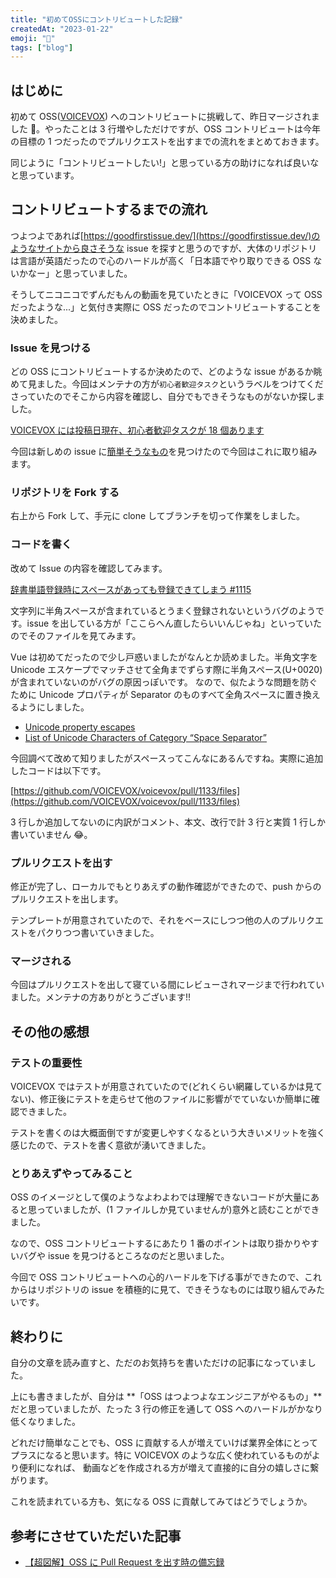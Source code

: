 ```yaml
---
title: "初めてOSSにコントリビュートした記録"
createdAt: "2023-01-22"
emoji: "🌟"
tags: ["blog"]
---
```


## はじめに

初めて OSS([VOICEVOX](https://github.com/VOICEVOX/voicevox)) へのコントリビュートに挑戦して、昨日マージされました 🎉。やったことは 3 行増やしただけですが、OSS コントリビュートは今年の目標の 1 つだったのでプルリクエストを出すまでの流れをまとめておきます。

同じように「コントリビュートしたい!」と思っている方の助けになれば良いなと思っています。

## コントリビュートするまでの流れ

つよつよであれば[https://goodfirstissue.dev/](https://goodfirstissue.dev/)のようなサイトから良さそうな issue を探すと思うのですが、大体のリポジトリは言語が英語だったので心のハードルが高く「日本語でやり取りできる OSS ないかなー」と思っていました。

そうしてニコニコでずんだもんの動画を見ていたときに「VOICEVOX って OSS だったような...」と気付き実際に OSS だったのでコントリビュートすることを決めました。

### Issue を見つける

どの OSS にコントリビュートするか決めたので、どのような issue があるか眺めて見ました。今回はメンテナの方が`初心者歓迎タスク`というラベルをつけてくださっていたのでそこから内容を確認し、自分でもできそうなものがないか探しました。

[VOICEVOX には投稿日現在、初心者歓迎タスクが 18 個あります](https://github.com/VOICEVOX/voicevox/issues?q=is%3Aissue+is%3Aopen+label%3A%E5%88%9D%E5%BF%83%E8%80%85%E6%AD%93%E8%BF%8E%E3%82%BF%E3%82%B9%E3%82%AF)

今回は新しめの issue に[簡単そうなもの](https://github.com/VOICEVOX/voicevox/issues/1115)を見つけたので今回はこれに取り組みます。

### リポジトリを Fork する

右上から Fork して、手元に clone してブランチを切って作業をしました。

### コードを書く

改めて Issue の内容を確認してみます。

[辞書単語登録時にスペースがあっても登録できてしまう #1115](https://github.com/VOICEVOX/voicevox/issues/1115)

文字列に半角スペースが含まれているとうまく登録されないというバグのようです。issue を出している方が「ここらへん直したらいいんじゃね」といっていたのでそのファイルを見てみます。

Vue は初めてだったので少し戸惑いましたがなんとか読めました。半角文字を Unicode エスケープでマッチさせて全角までずらす際に半角スペース(U+0020)が含まれていないのがバグの原因っぽいです。
なので、似たような問題を防ぐために Unicode プロパティが Separator のものすべて全角スペースに置き換えるようにしました。

- [Unicode property escapes](https://developer.mozilla.org/en-US/docs/Web/JavaScript/Guide/Regular_Expressions/Unicode_Property_Escapes)
- [List of Unicode Characters of Category “Space Separator”](https://www.compart.com/en/unicode/category/Zs)

今回調べて改めて知りましたがスペースってこんなにあるんですね。実際に追加したコードは以下です。

[https://github.com/VOICEVOX/voicevox/pull/1133/files](https://github.com/VOICEVOX/voicevox/pull/1133/files)

3 行しか追加してないのに内訳がコメント、本文、改行で計 3 行と実質 1 行しか書いていません 😂。

### プルリクエストを出す

修正が完了し、ローカルでもとりあえずの動作確認ができたので、push からのプルリクエストを出します。

テンプレートが用意されていたので、それをベースにしつつ他の人のプルリクエストをパクりつつ書いていきました。

### マージされる

今回はプルリクエストを出して寝ている間にレビューされマージまで行われていました。メンテナの方ありがとうございます!!

## その他の感想

### テストの重要性

VOICEVOX ではテストが用意されていたので(どれくらい網羅しているかは見てない)、修正後にテストを走らせて他のファイルに影響がでていないか簡単に確認できました。

テストを書くのは大概面倒ですが変更しやすくなるという大きいメリットを強く感じたので、テストを書く意欲が湧いてきました。

### とりあえずやってみること

OSS のイメージとして僕のようなよわよわでは理解できないコードが大量にあると思っていましたが、(1 ファイルしか見ていませんが)意外と読むことができました。

なので、OSS コントリビュートするにあたり 1 番のポイントは取り掛かりやすいバグや issue を見つけるところなのだと思いました。

今回で OSS コントリビュートへの心的ハードルを下げる事ができたので、これからはリポジトリの issue を積極的に見て、できそうなものには取り組んでみたいです。

## 終わりに

自分の文章を読み直すと、ただのお気持ちを書いただけの記事になっていました。

上にも書きましたが、自分は **「OSS はつよつよなエンジニアがやるもの」**だと思っていましたが、たった 3 行の修正を通して OSS へのハードルがかなり低くなりました。

どれだけ簡単なことでも、OSS に貢献する人が増えていけば業界全体にとってプラスになると思います。特に VOICEVOX のような広く使われているものがより便利になれば、
動画などを作成される方が増えて直接的に自分の嬉しさに繋がります。

これを読まれている方も、気になる OSS に貢献してみてはどうでしょうか。

## 参考にさせていただいた記事

- [【超図解】OSS に Pull Request を出す時の備忘録](https://qiita.com/y-vectorfield/items/b955617712f3b66359f2)
